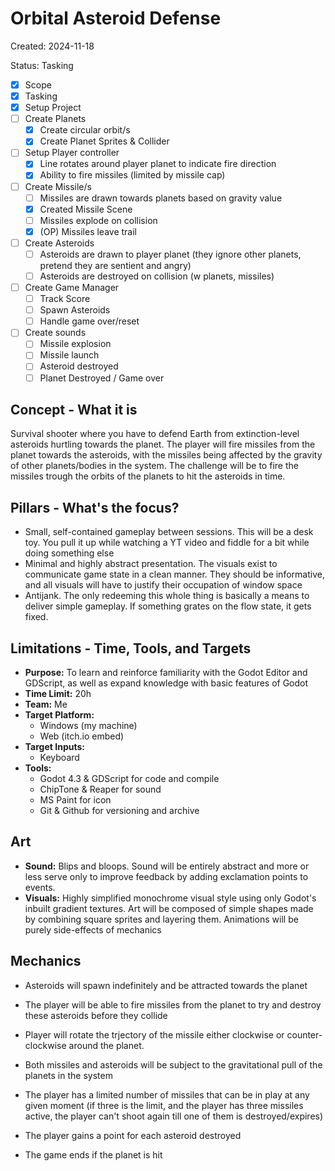 # Orbital Asteroid Defense

Created: 2024-11-18

Status: Tasking

- [x] Scope
- [x] Tasking
- [x] Setup Project
- [ ] Create Planets
  - [x] Create circular orbit/s
  - [x] Create Planet Sprites & Collider
- [ ] Setup Player controller
  - [x] Line rotates around player planet to indicate fire direction
  - [x] Ability to fire missiles (limited by missile cap)
- [ ] Create Missile/s
  - [ ] Missiles are drawn towards planets based on gravity value
  - [x] Created Missile Scene
  - [ ] Missiles explode on collision
  - [x] (OP) Missiles leave trail
- [ ] Create Asteroids
  - [ ] Asteroids are drawn to player planet (they ignore other planets, pretend they are sentient and angry)
  - [ ] Asteroids are destroyed on collision (w planets, missiles)
- [ ] Create Game Manager
  - [ ] Track Score
  - [ ] Spawn Asteroids
  - [ ] Handle game over/reset
- [ ] Create sounds
  - [ ] Missile explosion
  - [ ] Missile launch
  - [ ] Asteroid destroyed
  - [ ] Planet Destroyed / Game over

## Concept - What it is

Survival shooter where you have to defend Earth from extinction-level asteroids hurtling towards the planet. The player will fire missiles from the planet towards the asteroids, with the missiles being affected by the gravity of other planets/bodies in the system. The challenge will be to fire the missiles trough the orbits of the planets to hit the asteroids in time.

## Pillars - What's the focus?

- Small, self-contained gameplay between sessions. This will be a desk toy. You pull it up while watching a YT video and fiddle for a bit while doing something else
- Minimal and highly abstract presentation. The visuals exist to communicate game state in a clean manner. They should be informative, and all visuals will have to justify their occupation of window space
- Antijank. The only redeeming this whole thing is basically a means to deliver simple gameplay. If something grates on the flow state, it gets fixed. 

## Limitations - Time, Tools, and Targets

- **Purpose:** To learn and reinforce familiarity with the Godot Editor and GDScript, as well as expand knowledge with basic features of Godot
- **Time Limit:** 20h
- **Team:** Me
- **Target Platform:** 
  - Windows (my machine)
  - Web (itch.io embed)
- **Target Inputs:** 
  - Keyboard
- **Tools:**
  - Godot 4.3 & GDScript for code and compile
  - ChipTone & Reaper for sound
  - MS Paint for icon
  - Git & Github for versioning and archive

## Art

- **Sound:** Blips and bloops. Sound will be entirely abstract and more or less serve only to improve feedback by adding exclamation points to events.
- **Visuals:** Highly simplified monochrome visual style using only Godot's inbuilt gradient textures. Art will be composed of simple shapes made by combining square sprites and layering them. Animations will be purely side-effects of mechanics

## Mechanics

- Asteroids will spawn indefinitely and be attracted towards the planet

- The player will be able to fire missiles from the planet to try and destroy these asteroids before they collide

- Player will rotate the trjectory of the missile either clockwise or counter-clockwise around the planet.

- Both missiles and asteroids will be subject to the gravitational pull of the planets in the system

- The player has a limited number of missiles that can be in play at any given moment (if three is the limit, and the player has three missiles active, the player can't shoot again till one of them is destroyed/expires)

- The player gains a point for each asteroid destroyed

- The game ends if the planet is hit
